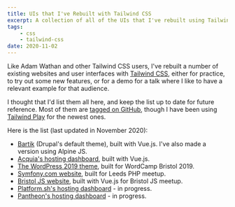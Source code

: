 ```yaml
---
title: UIs that I've Rebuilt with Tailwind CSS
excerpt: A collection of all of the UIs that I've rebuilt using Tailwind CSS for talk demos etc.
tags:
    - css
    - tailwind-css
date: 2020-11-02
---
```


Like Adam Wathan and other Tailwind CSS users, I've rebuilt a number of existing websites and user interfaces with [Tailwind CSS](https://tailwindcss.com), either for practice, to try out some new features, or for a demo for a talk where I like to have a relevant example for that audience.

I thought that I'd list them all here, and keep the list up to date for future reference. Most of them are [tagged on GitHub](/tailwind-repos), though I have been using [Tailwind Play](https://play.tailwindcss.com) for the newest ones.

Here is the list (last updated in November 2020):

- [Bartik](https://rebuilding-bartik.oliverdavies.uk) (Drupal's default theme), built with Vue.js. I've also made a version using Alpine JS.
- [Acquia's hosting dashboard](https://rebuilding-acquia.oliverdavies.uk), built with Vue.js.
- [The WordPress 2019 theme](https://wp-tailwind.oliverdavies.uk), built for WordCamp Bristol 2019.
- [Symfony.com website](http://rebuilding-symfony.oliverdavies.uk), built for Leeds PHP meetup.
- [Bristol JS website](https://rebuilding-bristol-js.oliverdavies.uk), built with Vue.js for Bristol JS meetup.
- [Platform.sh's hosting dashboard](https://rebuilding-platformsh.oliverdavies.uk) - in progress.
- [Pantheon's hosting dashboard](/rebuilding-pantheon) - in progress.
